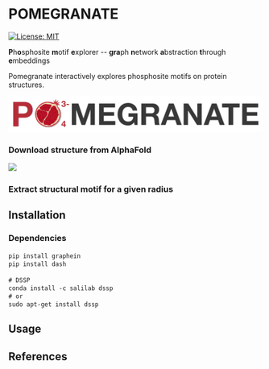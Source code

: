 # POMEGRANATE

[![License: MIT](https://img.shields.io/badge/License-MIT-yellow.svg)](https://opensource.org/licenses/MIT)

**P**h**o**sphosite **m**otif **e**xplorer -- **gra**ph **n**etwork **a**bstraction **t**hrough **e**mbeddings 

Pomegranate interactively explores phosphosite motifs on protein structures.

![](./imgs/POMEGRANATE-LOGO.png)




### Download structure from AlphaFold
![](./imgs/alphafold_comparison.gif)

### Extract structural motif for a given radius


## Installation 

### Dependencies

```
pip install graphein 
pip install dash

# DSSP 
conda install -c salilab dssp
# or 
sudo apt-get install dssp
```

## Usage 


## References

